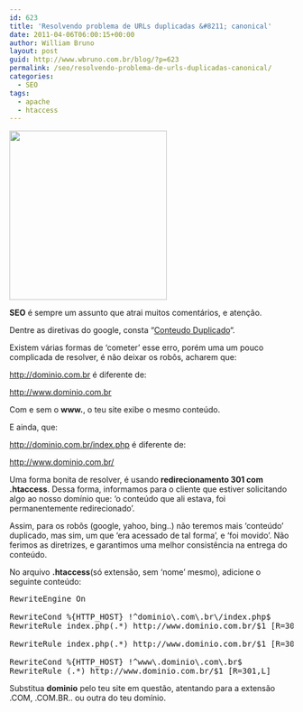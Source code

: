 ```yaml
---
id: 623
title: 'Resolvendo problema de URLs duplicadas &#8211; canonical'
date: 2011-04-06T06:00:15+00:00
author: William Bruno
layout: post
guid: http://www.wbruno.com.br/blog/?p=623
permalink: /seo/resolvendo-problema-de-urls-duplicadas-canonical/
categories:
  - SEO
tags:
  - apache
  - htaccess
---
```

[<img src="/wp-content/uploads/2011/04/seo-279x300.jpg" alt="" title="seo" width="279" height="300" class="alignright size-medium wp-image-629" srcset="/wp-content/uploads/2011/04/seo-279x300.jpg 279w, /wp-content/uploads/2011/04/seo.jpg 300w" sizes="(max-width: 279px) 100vw, 279px" />](/wp-content/uploads/2011/04/seo.jpg)

**SEO** é sempre um assunto que atrai muitos comentários, e atenção.

Dentre as diretivas do google, consta &#8220;<a href="http://www.google.com/support/webmasters/bin/answer.py?hl=pt-BR&#038;answer=66359" target="_blank">Conteudo Duplicado</a>&#8220;.

Existem várias formas de &#8216;cometer&#8217; esse erro, porém uma um pouco complicada de resolver, é não deixar os robôs, acharem que:

<u>http://dominio.com.br</u> é diferente de:

<u>http://www.dominio.com.br</u>

Com e sem o **www.**, o teu site exibe o mesmo conteúdo.

E ainda, que:

<u>http://dominio.com.br/index.php</u> é diferente de:

<u>http://www.dominio.com.br/</u>

<!--more-->



Uma forma bonita de resolver, é usando **redirecionamento 301 com .htaccess**. Dessa forma, informamos para o cliente que estiver solicitando algo ao nosso domínio que: &#8216;o conteúdo que ali estava, foi permanentemente redirecionado&#8217;.

Assim, para os robôs (google, yahoo, bing..) não teremos mais &#8216;conteúdo&#8217; duplicado, mas sim, um que &#8216;era acessado de tal forma&#8217;, e &#8216;foi movido&#8217;. Não ferimos as diretrizes, e garantimos uma melhor consistência na entrega do conteúdo.

No arquivo **.htaccess**(só extensão, sem &#8216;nome&#8217; mesmo), adicione o seguinte conteúdo:

<pre name="code" class="html">RewriteEngine On

RewriteCond %{HTTP_HOST} !^dominio\.com\.br\/index.php$
RewriteRule index.php(.*) http://www.dominio.com.br/$1 [R=301,L]

RewriteRule index.php(.*) http://www.dominio.com.br/$1 [R=301]

RewriteCond %{HTTP_HOST} !^www\.dominio\.com\.br$
RewriteRule (.*) http://www.dominio.com.br/$1 [R=301,L]
</pre>

Substitua **dominio** pelo teu site em questão, atentando para a extensão .COM, .COM.BR.. ou outra do teu domínio.

